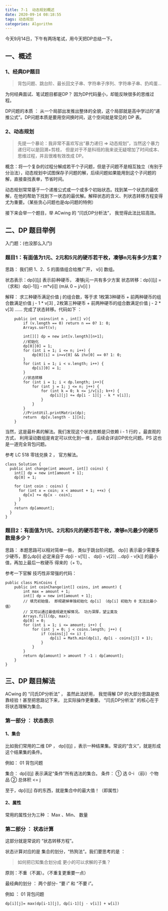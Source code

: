 ```yaml
---
title: 7-1  动态规划概述
date: 2020-09-14 08:18:55
tags: 动态规划
categories: Algorithm
---
```


今天9月14日，下午有两场笔试，用今天把DP总结一下。

## 一、概述

### 1、经典DP题目

>背包问题、跳台阶、最长回文子串、字符串子序列、字符串子串、扔鸡蛋...

为何经典面试、笔试题目都是DP？ 因为DP代码量小，却能反映很多的思维过程。

DP问题的本质 ： 从一个局部出发推出整体的全貌，这个局部就是高中学过的“递推公式”。DP问题本质是要用空间换时间，这个空间就是常见的 DP 表。

### 2、动态规划

>先提一个暴论：我非常不喜欢写出“暴力递归  =>  动态规划”，当然这个暴力递归可以是回溯+剪枝， 但是对于不是科班的我来说无疑增加了时间成本、思维过程，并且很难有效改成 DP。 


概念：将一个复杂的过程分解成若干个子问题，但是子问题不是相互独立（有别于分治法），动态规划中试图保存子问题的解，后续问题如果能用到这个子问题的解，直接查找表单，节省时间。

动态规划常常基于一个递推公式或一个或多个初始状态。找到某一个状态的最优解，在他的帮助下找到下一状态的最优解。解释状态的含义、列状态转移方程变得尤为重要。（某些贪心问题也是dp问题的特例）

接下来会举一个题目，举 ACwing 的 “闫氏DP分析法”， 我觉得此法比较高效。

## 二、DP 题目举例

入门题：(也没那么入门)

### 题目1：有面值为1元、2元和5元的硬币若干枚，凑够n元有多少方案？

思路：
我们把 1、2、5 的面值组合给推广开， v[i] 数组。

状态表示：dp[i][j] 表示前i种硬币， 凑够j元一共有多少方案
状态转移：dp[i][j] = （求和）dp[i-1][j - m*v[i]] (m从 0 ~ j/v[i] ) 

解释： 求三种硬币满足价值 j 的组合数，等于求 1枚第3种硬币 + 前两种硬币的组合数满足价值 j - 1 * v[3] , 2枚第三种硬币 + 前两种硬币的组合数满足价值 j - 2 * v[3] …… 
完成了状态转移。代码如下 ：   

```
    public int coins(int n , int[] v){
        if (v.length == 0) return n == 0? 1: 0;
        Arrays.sort(v);

        int[][] dp = new int[v.length][n+1];
        //初始化
        dp[0][0] = 1;
        for (int i = 1; i <= n; i++) {
            dp[0][i] = i>=v[0] && i%v[0] == 0? 1: 0;
        }
        for (int i = 1; i < v.length; i++) {
            dp[i][0] = 1;
        }
        //状态转移
        for (int i = 1; i < dp.length; i++){
            for (int j = 1; j <= n; j++) {
                for (int k = 0; k <= j/v[i]; k++) {
                    dp[i][j] += dp[i - 1][j - k * v[i]];
                }
            }
        }
        //PrintUtil.printMatrix(dp);
        return  dp[v.length - 1][n];
    }

```
当然，这是最朴素的解法。我们发现这个状态依赖是只依赖 i - 1 行的 。最直观的方式， 利用滚动数组是肯定可以优化到一维 ， 后续会详谈DP优化问题。PS 这也是一道完全背包问题。

参考 LC 518 零钱兑换 2 ， 官方解法。
```
class Solution {
  public int change(int amount, int[] coins) {
    int[] dp = new int[amount + 1];
    dp[0] = 1;

    for (int coin : coins) {
      for (int x = coin; x < amount + 1; ++x) {
        dp[x] += dp[x - coin];
      }
    }
    return dp[amount];
  }
}

```


### 题目2：有面值为1元、2元和5元的硬币若干枚，凑够n元最少的硬币数是多少？

思路：
本题思路可以相对简单一些， 类似于跳台阶问题。 dp[i] 表示最少需要多少硬币，那么dp[i] 必定来自于 dp[i - v[1]] 、 dp[i - v[2]] ...dp[i - v[k]] 的最小值，再加上最后一枚硬币 得来的（+ 1）。 

参考一下官解 技巧性非常强的代码：

```
public class MinCoins {
    public int coinChange(int[] coins, int amount) {
        int max = amount + 1;
        int[] dp = new int[amount + 1];
        // 填充初始值， 即规避掉单独初始化 dp[i] （dp[i] 初始为 0 无法比最小值）
        // 又可以通过最值规避无解情况。 功力深厚，望尘莫及
        Arrays.fill(dp, max);
        dp[0] = 0;
        for (int i = 1; i <= amount; i++) {
            for (int j = 0; j < coins.length; j++) {
                if (coins[j] <= i) {
                    dp[i] = Math.min(dp[i], dp[i - coins[j]] + 1);
                }
            }
        }
        return dp[amount] > amount ? -1 : dp[amount];
    }
}

```

## 三、DP 题目解法

ACwing 的 “闫氏DP分析法” ， 虽然此法好用， 我觉得解 DP 的大部分思路是依靠经验！甚至把思路记下来， 比实际操作更重要。 “闫氏DP分析法” 的核心在于将状态理解为集合。 


### 第一部分 ： 状态表示

#### 1、集合

比如我们常用的二维 DP ， dp[i][j] ，表示一种结果集。常说的“含义”，就是形成这个结果集的条件。

例如： 01 背包问题

集合： dp[i][j] 表示满足“条件”所有选法的集合。
条件： ① 选 0-i （前i）个物品 ② 总体积 <= j

至于，dp[i][j] 存的东西，就是集合中的最大值！（即属性）

#### 2、属性

常用的属性分为三种 ： Max 、Min、 数量


### 第二部分 ： 状态计算

这部分就是常说的 “状态转移方程”。

状态计算对应的是 集合的划分，“热狗法”。我们要思考的是 ：

> 如何把已知集合划分成 更小的可以求解的子集？

原则：不重（不漏）。（不重复更重要一点）

最经典的划分 ： 两个部分- “要 i” 和 “不要 i”。

例如 ： 01 背包问题

`dp[i][j]= max(dp[i-1][j], dp[i-1][j - v[i]] + w[i])` 